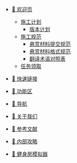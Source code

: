 * [🌆 欢迎页](/README.md)
  * [施工计划](/welcome/dev_plans/README.md)
    * [版本计划](/welcome/dev_plans/version_plans.md)
  * [施工规范](/welcome/dev_rules/README.md)
    * [悬赏材料提交规范](/welcome/dev_rules/commit_rules.md)
    * [悬赏材料格式规范](/welcome/dev_rules/material_rules.md)
    * [翻译术语对照表](/welcome/dev_rules/glossary.md)
  * [任务领取](/welcome/assign.md)

* [🔗 快速链接](/quicklink/1.-newbie_mission/README.md)

* [🚙 功能区](/area/1.-city/README.md)

* [🔎 导航](/navigation/README.md)

* [🧑 关于我们](/aboutus/who-are-we.md)
  <!-- * [Who are we](/aboutus/who-are-we.md) -->

* [📖 参考文献](/reference/vscode_install.md)
  <!-- * [VsCode安装、插件安装、Markdown预览](/reference/vscode_install.md)
  * [Markdown基本语法](/reference/markdown_basic.md)
  * [正则表达式语法](/reference/regex_basic.md)
  * [Git及Github基本功能介绍](/reference/git_basic.md)
  * [Docsify基本功能介绍](/reference/docsify_basic.md) -->

* [🧠 内部攻略](/tutorials/xi-tong-gong-zuo.md)
  <!-- * [系统工作](/tutorials/xi-tong-gong-zuo.md) -->

* [🥊 健身房模拟器](https://www.hanlulu.tk/torn)